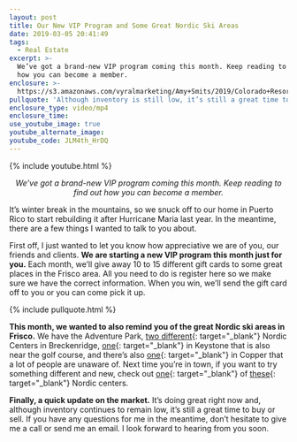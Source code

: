 ```yaml
---
layout: post
title: Our New VIP Program and Some Great Nordic Ski Areas
date: 2019-03-05 20:41:49
tags:
  - Real Estate
excerpt: >-
  We’ve got a brand-new VIP program coming this month. Keep reading to find out
  how you can become a member.
enclosure: >-
  https://s3.amazonaws.com/vyralmarketing/Amy+Smits/2019/Colorado+Resorts+Real+Estate+Agent-+New+VIP+Program+-Nordic+Centers.mp4
pullquote: 'Although inventory is still low, it’s still a great time to buy or sell.'
enclosure_type: video/mp4
enclosure_time:
use_youtube_image: true
youtube_alternate_image:
youtube_code: JLM4th_HrDQ
---
```


{% include youtube.html %}

<p style="text-align: center;"><em>We’ve got a brand-new VIP program coming this month. Keep reading to find out how you can become a member.</em></p>

It’s winter break in the mountains, so we snuck off to our home in Puerto Rico to start rebuilding it after Hurricane Maria last year. In the meantime, there are a few things I wanted to talk to you about.

First off, I just wanted to let you know how appreciative we are of you, our friends and clients. **We are starting a new VIP program this month just for you.** Each month, we’ll give away 10 to 15 different gift cards to some great places in the Frisco area. All you need to do is register here so we make sure we have the correct information. When you win, we’ll send the gift card off to you or you can come pick it up.

{% include pullquote.html %}

**This month, we wanted to also remind you of the great Nordic ski areas in Frisco.** We have the Adventure Park, [two different](https://www.breckenridgerecreation.com/locations/gold-run-nordic-center){: target="_blank"} Nordic Centers in Breckenridge, [one](https://www.keystoneresort.com/){: target="_blank"} in Keystone that is also near the golf course, and there’s also [one](https://www.coppercolorado.com/){: target="_blank"} in Copper that a lot of people are unaware of. Next time you’re in town, if you want to try something different and new, check out [one](http://www.vailrec.com/vail-recreation/nordic){: target="_blank"} of [these](https://www.beavercreek.com/plan-your-trip/ski-and-ride-lessons/category/nordic-center.aspx){: target="_blank"} Nordic centers.

**Finally, a quick update on the market.** It’s doing great right now and, although inventory continues to remain low, it’s still a great time to buy or sell. If you have any questions for me in the meantime, don’t hesitate to give me a call or send me an email. I look forward to hearing from you soon.